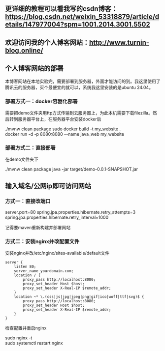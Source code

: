 ## 更详细的教程可以看我写的csdn博客：https://blog.csdn.net/weixin_53318879/article/details/147977004?spm=1001.2014.3001.5502
## 欢迎访问我的个人博客网站：http://www.turnin-blog.online/


## 个人博客网站的部署
本博客网站在本地实验完，需要部署到服务器，外面才能访问的到。我这里使用了腾讯云的服务器，买个最便宜的就可以，系统我这里安装的是ubuntu 24.04。

### 部署方式一：docker容器化部署
需要把demo文件夹用ftp方式传输到云服务器上，为此本机需要下载filezilla。然后转到服务器平台上，在服务器平台安装docker后

./mvnw clean package 
sudo docker build -t my_website .  
docker run -d -p 8080:8080 --name java_web my_website

### 部署方式二：直接部署
在demo文件夹下

./mvnw clean package
java -jar target/demo-0.0.1-SNAPSHOT.jar

## 输入域名/公网ip即可访问网站

### 方式一：直接改端口

server.port=80
spring.jpa.properties.hibernate.retry_attempts=3
spring.jpa.properties.hibernate.retry_interval=1000

记得要maven重新构建并部署网站

### 方式二：安装nginx并改配置文件
安装nginx并改/etc/nginx/sites-available/default文件

```
server {
    listen 80;
    server_name yourdomain.com;
    location / {
        proxy_pass http://localhost:8080;
        proxy_set_header Host $host;
        proxy_set_header X-Real-IP $remote_addr;
    }
    location ~* \.(css|js|jpg|jpeg|png|gif|ico|woff|ttf|svg)$ {
        proxy_pass http://localhost:8080;
        proxy_set_header Host $host;
        proxy_set_header X-Real-IP $remote_addr;
    }
}
```

检查配置并重启nginx

sudo nginx -t   
sudo systemctl restart nginx

